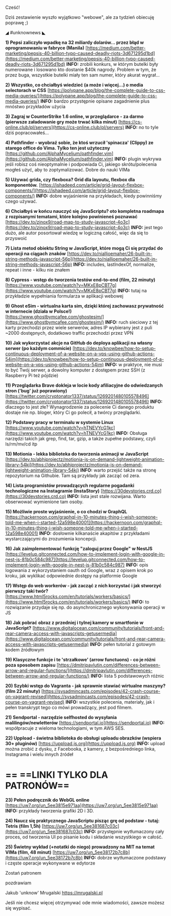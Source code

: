 Cześć!

Dziś zestawienie wyszło wyjątkowo "webowe", ale za tydzień obiecuję poprawę ;)

 

◢ #unknownews ◣

**1) Pepsi zaliczyło wpadkę na 32 miliardy dolarów... przez błąd w oprogramowaniu w fabryce (Manila)**
[https://medium.com/better-marketing/pepsis-40-billion-typo-caused-deadly-riots-3d671295d1bd](https://medium.com/better-marketing/pepsis-40-billion-typo-caused-deadly-riots-3d671295d1bd)
**INFO:** zrobili konkurs, w którym butelki były numerowane i losowano kto dostanie $40k nagrody. Problem w tym, że przez buga, wszystkie butelki miały ten sam numer, który akurat wygrał...


**2) Wszystko, co chciałbyś wiedzieć (a może i więcej...) o media selectorach w CSS**
[https://polypane.app/blog/the-complete-guide-to-css-media-queries/](https://polypane.app/blog/the-complete-guide-to-css-media-queries/)
**INFO:** bardzo przystępnie opisane zagadnienie plus mnóstwo przykładów użycia


**3) Zagraj w CounterStrike 1.6 online, w przeglądarce - za darmo (pierwsze załadowanie gry może trwać kilka minut)**
[https://cs-online.club/pl/servers](https://cs-online.club/pl/servers)
**INFO:** no to tyle dziś popracowałeś...


**4) Pathfinder - wyobraź sobie, że ktoś wrzucił 'spinacza' (Clippy) ze starego office do Vima. Tylko ten jest użyteczny**
[https://github.com/AlphaMycelium/pathfinder.vim](https://github.com/AlphaMycelium/pathfinder.vim)
**INFO:** plugin wykrywa jeśli robisz coś nieoptymalnie i podpowiada Ci, jakiego skrótu/polecenia mogłeś użyć, aby to zoptymalizować. Dobre do nauki VIMa


**5) Używać grida, czy flexboxa? Grid dla layoutu, flexbox dla komponentów.**
[https://ishadeed.com/article/grid-layout-flexbox-components/](https://ishadeed.com/article/grid-layout-flexbox-components/)
**INFO:** dobre wyjaśnienie na przykładach, kiedy powinniśmy czego używać.


**6) Chciałbyś w końcu nauczyć się JavaScriptu? oto kompletna roadmapa z rozpisanymi tematami, które kolejno powinieneś poznawać**
[https://dev.to/zinox9/road-map-to-study-javascript-4o3c](https://dev.to/zinox9/road-map-to-study-javascript-4o3c)
**INFO:** jest tego dużo, ale autor posortował wiedzę w logiczną całość, więc da się to przyswoić


**7) Lista metod obiektu String w JavaScript, które mogą Ci się przydać do operacji na ciągach znaków**
[https://dev.to/nialljoemaher/26-built-in-string-methods-javascript-56p](https://dev.to/nialljoemaher/26-built-in-string-methods-javascript-56p)
**INFO:** includes, lastIndexOf, normalize, repeat i inne - kilku nie znałem


**8) Cypress - wstęp do tworzenia testów end-to-end (film, 22 minuty)**
[https://www.youtube.com/watch?v=MKxE8pCBT7g](https://www.youtube.com/watch?v=MKxE8pCBT7g)
**INFO:** tutaj na przykładzie wypełniania formularza w aplikacji webowej


**9) Ghost eSim - wirtualna karta sim, dzięki której zachowasz prywatność w internecie (działa w Polsce!)**
[https://www.ghostbymcafee.com/ghostesim/](https://www.ghostbymcafee.com/ghostesim/)
**INFO:** ruch sieciowy z tej karty przechodzi przez wiele serwerów, adres IP wybierany jest z puli ~2000 dostępnych, dodatkowo traffic przechodzi przez VPN


**10) Jak wykorzystać akcje na GitHub do deploya aplikacji na własny serwer (po każdym commicie)**
[https://dev.to/knowbee/how-to-setup-continuous-deployment-of-a-website-on-a-vps-using-github-actions-54im](https://dev.to/knowbee/how-to-setup-continuous-deployment-of-a-website-on-a-vps-using-github-actions-54im)
**INFO:** w praktyce, nie musi to być Twój serwer, a dowolny komputer z dostępem przez SSH (z Raspberry Pi też pójdzie)


**11) Przeglądarka Brave dokleja w locie kody afiliacyjne do odwiedzanych stron ('bug' już poprawiony)**
[https://twitter.com/cryptonator1337/status/1269201480105578496](https://twitter.com/cryptonator1337/status/1269201480105578496)
**INFO:** dlaczego to jest złe? Wynagrodzenie za polecenie Ci danego produktu dostaje nie np. bloger, który Ci go polecił, a twórcy przeglądarki.


**12) Podstawy pracy w terminalu w systemie Linux**
[https://www.youtube.com/watch?v=hTNEVYcG1kc](https://www.youtube.com/watch?v=hTNEVYcG1kc)
**INFO:** Obsługa narzędzi takich jak grep, find, tar, gzip, a także zupełne podstawy, czyli ls/rm/mv/cd itp


**13) Motionia - lekka biblioteka do tworzenia animacji w JavaScript**
[https://dev.to/abhiprojectz/motionia-js-on-demand-lightweight-animation-library-54kj](https://dev.to/abhiprojectz/motionia-js-on-demand-lightweight-animation-library-54kj)
**INFO:** warto przejść także na stronę repozytorium na Githubie. Tam są przykłady jak zacząć od zera.


**14) Lista programistów prowadzących regularne pogadanki technologiczne na Instagramie (InstaStory)**
[https://30devstories.crd.co](https://30devstories.crd.co)
**INFO:** lista jest stale rozwijana. Warto obserwować wymienione tam osoby.


**15) Możliwie proste wyjaśnienie, o co chodzi w GraphQL**
[https://hackernoon.com/graphql-in-10-minutes-thing-i-wish-someone-told-me-when-i-started-12a598e40001](https://hackernoon.com/graphql-in-10-minutes-thing-i-wish-someone-told-me-when-i-started-12a598e40001)
**INFO:** dosłownie kilkanaście akapitów z przykładami wystarczającymi do zrozumienia koncepcji.


**16) Jak zaimplementować funkcję "zaloguj przez Google" w NestJS**
[https://levelup.gitconnected.com/how-to-implement-login-with-google-in-nest-js-81b0c584c987](https://levelup.gitconnected.com/how-to-implement-login-with-google-in-nest-js-81b0c584c987)
**INFO:** opis logowania z wykorzystaniem oauth od Google, wraz z opisem krok po kroku, jak wyklikać odpowiednie dostępy na platformie Google


**17) Wstęp do web workerów - jak zacząć z nich korzystać i jak stworzyć pierwszy taki twór?**
[https://www.html5rocks.com/en/tutorials/workers/basics/](https://www.html5rocks.com/en/tutorials/workers/basics/)
**INFO:** to rozwiązanie przydaje się np. do asynchronicznego wykonywania operacji w JS


**18) Jak pobrać obraz z przedniej i tylnej kamery w smartfonie w JavaScript?**
[https://www.digitalocean.com/community/tutorials/front-and-rear-camera-access-with-javascripts-getusermedia](https://www.digitalocean.com/community/tutorials/front-and-rear-camera-access-with-javascripts-getusermedia)
**INFO:** pełen tutorial z gotowym kodem źródłowym


**19) Klasyczne funkcje i te 'strzałkowe' (arrow functuons) - co je różni poza sposobem zapisu**
[https://dmitripavlutin.com/differences-between-arrow-and-regular-functions/](https://dmitripavlutin.com/differences-between-arrow-and-regular-functions/)
**INFO:** lista 5 podstawowych różnic


**20) Szybki wstęp do Vagranta - jak sprawnie stawiać wirtualne maszyny? (film 22 minuty)**
[https://sysadmincasts.com/episodes/42-crash-course-on-vagrant-revised](https://sysadmincasts.com/episodes/42-crash-course-on-vagrant-revised)
**INFO:** wszystkie polecenia, materiały, jak i pełen transkrypt tego co mówi prowadzący, jest pod filmem.


**21) Sendportal - narzędzie selfhosted do wysyłania malilingów/newletterów**
[https://sendportal.io](https://sendportal.io)
**INFO:** współpracuje z wieloma technologiami, w tym AWS SES.


**22) Uppload - świetna biblioteka do obsługi uploadu obrazków (wspiera 30+ pluginów)**
[https://uppload.js.org](https://uppload.js.org)
**INFO:** upload można zrobić z dysku, z Facebooka, z kamery, z bezpośredniego linka, Instagrama i wielu innych źródeł


== **==LINKI TYLKO DLA PATRONÓW==**
 ==

**23) Pełen podręcznik do WebGL online**
[https://uw7.org/un_5ee3815e971aa](https://uw7.org/un_5ee3815e971aa)
**INFO:** przykłady tworzenia grafiki 2D i 3D.


**24) Naucz się praktycznego JavaScriptu pisząc grę od podstaw - tutaj: Tetris (film 1,5h)**
[https://uw7.org/un_5ee381687c03c](https://uw7.org/un_5ee381687c03c)
**INFO:** przystępnie wytłumaczony cały proces, od tworzenia UI po pisanie kodu i składanie wszystkiego w całość.


**25) Świetny wykład (+notatki do niego) prowadzony na MIT na temat VIMa (film, 48 minut)**
[https://uw7.org/un_5ee38172b7c8b](https://uw7.org/un_5ee38172b7c8b)
**INFO:** dobrze wytłumaczone podstawy i częste operacje wykonywane w edytorze


 

Zostań patronem

 
pozdrawiam

Jakub 'unknow' Mrugalski
https://mrugalski.pl
 

Jeśli nie chcesz więcej otrzymywać ode mnie wiadomości, zawsze możesz się wypisać.